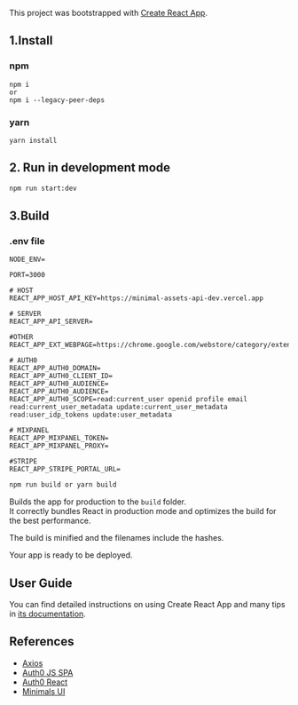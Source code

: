 This project was bootstrapped with [Create React App](https://github.com/facebook/create-react-app).

## 1.Install

### npm

```
npm i
or
npm i --legacy-peer-deps
```

### yarn

```
yarn install
```

## 2. Run in development mode

```sh
npm run start:dev
```

## 3.Build

### .env file

```
NODE_ENV=

PORT=3000

# HOST
REACT_APP_HOST_API_KEY=https://minimal-assets-api-dev.vercel.app

# SERVER
REACT_APP_API_SERVER=

#OTHER
REACT_APP_EXT_WEBPAGE=https://chrome.google.com/webstore/category/extensions

# AUTH0
REACT_APP_AUTH0_DOMAIN=
REACT_APP_AUTH0_CLIENT_ID=
REACT_APP_AUTH0_AUDIENCE=
REACT_APP_AUTH0_AUDIENCE=
REACT_APP_AUTH0_SCOPE=read:current_user openid profile email read:current_user_metadata update:current_user_metadata read:user_idp_tokens update:user_metadata

# MIXPANEL
REACT_APP_MIXPANEL_TOKEN=
REACT_APP_MIXPANEL_PROXY=

#STRIPE
REACT_APP_STRIPE_PORTAL_URL=
```

```sh
npm run build or yarn build
```

Builds the app for production to the `build` folder.<br>
It correctly bundles React in production mode and optimizes the build for the best performance.

The build is minified and the filenames include the hashes.<br>

Your app is ready to be deployed.

## User Guide

You can find detailed instructions on using Create React App and many tips in [its documentation](https://facebook.github.io/create-react-app/).

## References

- [Axios](https://www.npmjs.com/package/axios)
- [Auth0 JS SPA](https://github.com/auth0/auth0-spa-js)
- [Auth0 React](https://github.com/auth0/auth0-react)
- [Minimals UI](https://docs.minimals.cc/introduction)
